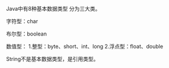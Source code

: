 Java中有8种基本数据类型
分为三大类。

字符型：char

布尔型：boolean

数值型：
1.整型：byte、short、int、long 2.浮点型：float、double

String不是基本数据类型，是引用类型。